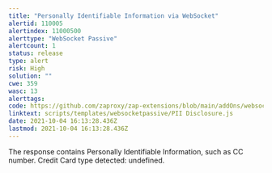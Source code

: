 ```yaml
---
title: "Personally Identifiable Information via WebSocket"
alertid: 110005
alertindex: 11000500
alerttype: "WebSocket Passive"
alertcount: 1
status: release
type: alert
risk: High
solution: ""
cwe: 359
wasc: 13
alerttags: 
code: https://github.com/zaproxy/zap-extensions/blob/main/addOns/websocket/src/main/zapHomeFiles/scripts/templates/websocketpassive/PII%20Disclosure.js
linktext: scripts/templates/websocketpassive/PII Disclosure.js
date: 2021-10-04 16:13:28.436Z
lastmod: 2021-10-04 16:13:28.436Z
---
```

The response contains Personally Identifiable Information, such as CC number. Credit Card type detected: undefined.
